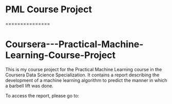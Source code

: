 # PML Course Project
===============

# Coursera---Practical-Machine-Learning-Course-Project

This is my course project for the Practical Machine Learning course in the Coursera Data Science Specialization. It contains a report describing the development of a machine learning algorithm to predict the manner in which a barbell lift was done.

To access the report, please go to:
